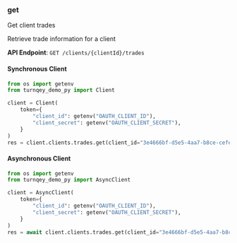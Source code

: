 
### get <a name="get"></a>
Get client trades

Retrieve trade information for a client

**API Endpoint**: `GET /clients/{clientId}/trades`

#### Synchronous Client

```python
from os import getenv
from turnqey_demo_py import Client

client = Client(
    token={
        "client_id": getenv("OAUTH_CLIENT_ID"),
        "client_secret": getenv("OAUTH_CLIENT_SECRET"),
    }
)
res = client.clients.trades.get(client_id="3e4666bf-d5e5-4aa7-b8ce-cefe41c7568a")
```

#### Asynchronous Client

```python
from os import getenv
from turnqey_demo_py import AsyncClient

client = AsyncClient(
    token={
        "client_id": getenv("OAUTH_CLIENT_ID"),
        "client_secret": getenv("OAUTH_CLIENT_SECRET"),
    }
)
res = await client.clients.trades.get(client_id="3e4666bf-d5e5-4aa7-b8ce-cefe41c7568a")
```
